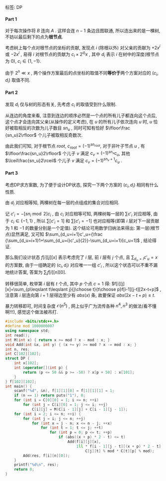标签: DP

#### Part 1

对于每次操作将 $B$ 连向 $A$ . 这样会连 $n-1$ 条边且图联通, 所以连出来的是一棵树, 不妨以最后剩下的点为**根节点**.

考虑树上每个点对根节点的坐标的贡献, 发现点 $i$ (除根以外) 对父亲的贡献为 $+2x^i$ 或 $-2x^i$ , 易得 $i$ 对根节点的贡献为 $c_i\times2^{d_i}x$ , 其中 $d_i$ 表示 $i$ 在树中的深度(根节点为 $0$), $c_i\in\{1,-1\}$.

由于 $2^n\ll x$ , 两个操作方案最后的点坐标的取值不同**等价于**两个方案对应的 $(c_i,d_i)$ 取值不同.

#### Part 2

发现 $d_i$ 仅与树的形态有关, 先考虑 $c_i$ 的取值受到什么限制.

从连边的角度来看, 注意到连边的顺序必然是一个点的所有儿子都连向这个点后, 这个点才会连向其父亲(从操作的定义考虑), 在 $u$ 的所有儿子依次连向 $u$ 时, $u$ 恰好被取相反的次数为儿子数目 $sn_u$ , 同时可知有恰好 $\lfloor\frac {sn_u}2\rfloor$ 个儿子被取相反奇数次.

由此我们可知, 对于根节点 $root$, $c_{root}=(-1)^{sn_{root}}$, 对于非叶子节点 $u$ , 有 $\lfloor\frac{sn_u}2\rfloor$ 个儿子 $v$ 满足 $c_v=(-1)^{sn_v}c_{u}$, 其他$\lceil\frac{sn_u}2\rceil$ 个儿子 $v$ 满足 $c_v=(-1)^{sn_v+1}c_{u}$ .

#### Part 3

考虑DP求方案数, 为了便于设计DP状态, 探究一下两个方案的 $(c_i,d_i)$ 相同有什么性质.

由 $d_i$ 对应相等知, 两棵树在每一层的点组成的集合对应相同. 

记 $c'_i=-[sn_i\bmod2]c_i$ , 由 $c_i$ 对应相等可知, 两棵树每一层的 $\sum c'_i$ 对应相等, 由于 $c_i\in\{-1,1\}$ , 所以 $\sum [c'_i=1]$ 和 $\sum[c'_i=-1]$ 也对应相等(即第 $i$ 层对下一层贡献为 $1$ 和 $-1$ 的数量分别是一个定值). 这个结论可用数学归纳法来得出: 第一层(根节点)显然满足, 又可知  $\sum_{d_u=i+1}c'_u={\frac {\sum_{d_u=i+1}1+\sum_{d_u=i}c'_u}{2}}-\sum_{d_u=i+1}[c_u=1]$ , 结论得证.

那么我们设计状态 $f[i][j][x]$ 表示考虑完了 $i$ 层, 前 $i$ 层有 $j$ 个点, 且 $\sum_{d_u=i}c'_u=x$ 的方案数, 由于一组确定的 $(c_i,d_i)$ 对应唯一一组 $c'_i$ , 所以这个状态可以不重不漏地统计答案, 答案为 $\sum_i f[i][n][0]$.

转移很简单, 枚举第 $i$ 层有 $t$ 个点, 其中 $p$ 个点 $c=1$ 得:  $f[i][j][x]=\sum_{p\leqslant t\leqslant j}{j\choose t}{t\choose p}f[i-1][j-t][2x-t+p]$ , 注意第 $i$ 层连向第 $i+1$ 层得边至少有 $abs(x)$ 条, 故要保证 $abs(2x-t+p)\leqslant t$.

暴力转移即可, 时间复杂度 $\mathcal O(n^5)$ , 网上似乎广为流传各种 $n^4,n^3$ 的做法(看不懂啊!!!), 感觉这个做法被吊打.

```cpp
#include <bits/stdc++.h>
#define mod 1000000007
using namespace std;
int read();
int M(int x) { return x >= mod ? x - mod : x; }
void Add(int &x, int y) { (x += y) >= mod ? x -= mod : x; }
int n, res;
int C[102][102];
struct DP {
    int x[102];
    int &operator[](int p) {
        return (p <= 50 && p >= -50) ? x[p + 50] : x[101];
    }
} f[102][102];
int main() {
    scanf("%d", &n), f[1][1][0] = f[1][1][1] = 1;
    if (n == 1) return puts("1"), 0;
    for (int i = C[0][0] = 1; i <= n; ++i)
        for (int j = C[i][0] = 1; j <= i; ++j)
            C[i][j] = M(C[i - 1][j] + C[i - 1][j - 1]);
    for (int i = 2; i <= n; ++i) {
        for (int j = i; j <= n; ++j)
            for (int x = j - n; x <= n - j; ++x)
                for (int t = 1; t <= j; ++t)
                    for (int p = 0; p <= t; ++p)
                        if (abs((x + p) * 2 - t) <= t)
                            Add(f[i][j][x],
                                1ll * f[i - 1][j - t][(x + p) * 2 - t] *
                                    C[j][t] % mod * C[t][p] % mod);
        Add(res, f[i][n][0]);
    }
    printf("%d\n", res);
    return 0;
}
```

